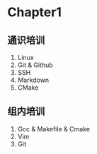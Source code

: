 # Chapter1

## 通识培训

1. Linux
2. Git & Github
3. SSH
4. Markdown
5. CMake

## 组内培训

1. Gcc & Makefile & Cmake
2. Vim
3. Git